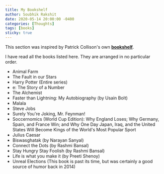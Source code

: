 ```yaml
---
title: My Bookshelf
author: Soubhik Rakshit
date: 2020-05-14 20:00:00 -0400
categories: [Thoughts]
tags: [books]
sticky: true
---
```


This section was inspired by Patrick Collison's own [**bookshelf**](https://patrickcollison.com/bookshelf).

I have read all the books listed here. They are arranged in no particular order.

* Animal Farm
* The Fault in our Stars
* Harry Potter (Entire series)
* e: The Story of a Number
* The Alchemist
* Faster than Lightning: My Autobiography (by Usain Bolt)
* Malala
* Steve Jobs
* Surely You're Joking, Mr. Feynman!
* Soccernomics (World Cup Edition): Why England Loses; Why Germany, Spain, and France Win; and Why One Day Japan, Iraq, and the United States Will Become Kings of the World's Most Popular Sport
* Julius Caesar
* Biswasghatak (by Narayan Sanyal)
* Connect the Dots (by Rashmi Bansal)
* Stay Hungry Stay Foolish (by Rashmi Bansal)
* Life is what you make it (by Preeti Shenoy)
* Unreal Elections (This book is past its time, but was certainly a good source of humor back in 2014)